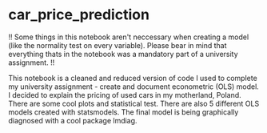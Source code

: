 # car_price_prediction

!! Some things in this notebook aren't neccessary when creating a model (like the normality test on every variable). Please bear in mind that everything thats in the notebook was a mandatory part of a university assignment. !!

This notebook is a cleaned and reduced version of code I used to complete my university assignment - create and document econometric (OLS) model. I decided to explain the pricing of used cars in my motherland, Poland. There are some cool plots and statistical test. There are also 5 different OLS models created with statsmodels. The final model is being graphically diagnosed with a cool package lmdiag. 
 
